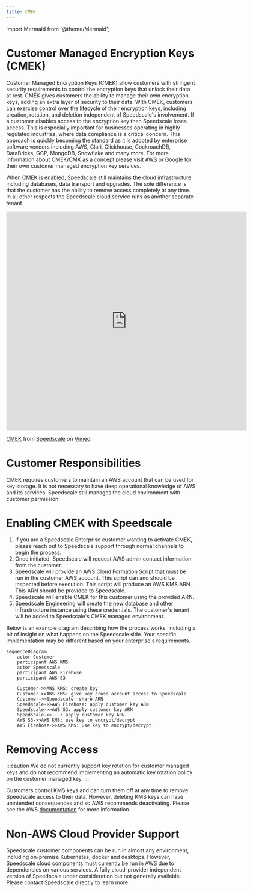 ```yaml
---
title: CMEK
---
```


import Mermaid from '@theme/Mermaid';

# Customer Managed Encryption Keys (CMEK)

Customer Managed Encryption Keys (CMEK) allow customers with stringent security requirements to control the encryption keys that unlock their data at rest. CMEK gives customers the ability to manage their own encryption keys, adding an extra layer of security to their data. With CMEK, customers can exercise control over the lifecycle of their encryption keys, including creation, rotation, and deletion independent of Speedscale's involvement. If a customer disables access to the encryption key then Speedscale loses access. This is especially important for businesses operating in highly regulated industries, where data compliance is a critical concern. This approach is quickly becoming the standard as it is adopted by enterprise software vendors including AWS, Clari, Clickhouse, CockroachDB, DataBricks, GCP, MongoDB, Snowflake and many more. For more information about CMEK/CMK as a concept please visit [AWS](https://docs.aws.amazon.com/kms/latest/developerguide/concepts.html) or [Google](https://cloud.google.com/kms/docs/cmek) for their own customer managed encryption key services.

When CMEK is enabled, Speedscale still maintains the cloud infrastructure including databases, data transport and upgrades. The sole difference is that the customer has the ability to remove access completely at any time. In all other respects the Speedscale cloud service runs as another separate tenant.

<iframe src="https://player.vimeo.com/video/1035382935?badge=0&amp;autopause=0&amp;player_id=0&amp;app_id=58479" width="640" height="582" frameborder="0" allow="autoplay; fullscreen; picture-in-picture" allowfullscreen></iframe>
<p><a href="https://vimeo.com/video">CMEK</a> from <a href="https://vimeo.com/speedscale">Speedscale</a> on <a href="https://vimeo.com">Vimeo</a>.</p>

# Customer Responsibilities

CMEK requires customers to maintain an AWS account that can be used for key storage. It is not necessary to have deep operational knowledge of AWS and its services. Speedscale still manages the cloud environment with customer permission.

# Enabling CMEK with Speedscale

1. If you are a Speedscale Enterprise customer wanting to activate CMEK, please reach out to Speedscale support through normal channels to begin the process.
2. Once initiated, Speedscale will request AWS admin contact information from the customer.
3. Speedscale will provide an AWS Cloud Formation Script that must be run in the customer AWS account. This script can and should be inspected before execution. This script will produce an AWS KMS ARN. This ARN should be provided to Speedscale.
4. Speedscale will enable CMEK for this customer using the provided ARN.
5. Speedscale Engineering will create the new database and other infrastructure instance using these credentials. The customer's tenant will be added to Speedscale's CMEK managed environment.

Below is an example diagram describing how the process works, including a bit of insight on what happens on the Speedscale side. Your specific implementation may be different based on your enterprise's requirements.

```mermaid
sequenceDiagram
    actor Customer
    participant AWS KMS
    actor Speedscale
    participant AWS Firehose
    participant AWS S3

    Customer->>AWS KMS: create key
    Customer->>AWS KMS: give key cross account access to Speedscale
    Customer->>Speedscale: share ARN
    Speedscale->>AWS Firehose: apply customer key ARN
    Speedscale->>AWS S3: apply customer key ARN
    Speedscale->>...: apply customer key ARN
    AWS S3->>AWS KMS: use key to encrypt/decrypt
    AWS Firehose->>AWS KMS: use key to encrypt/decrypt
```

# Removing Access

:::caution
We do not currently support key rotation for customer managed keys and do not recommend implementing an automatic key rotation policy on the customer managed key.
:::

Customers control KMS keys and can turn them off at any time to remove Speedscale access to their data. However, deleting KMS keys can have unintended consequences and so AWS recommends deactivating. Please see the AWS [documentation](https://docs.aws.amazon.com/kms/latest/developerguide/enabling-keys.html) for more information.

# Non-AWS Cloud Provider Support

Speedscale customer components can be run in almost any environment, including on-premise Kubernetes, docker and desktops. However, Speedscale cloud components must currently be run in AWS due to dependencies on various services. A fully cloud-provider independent version of Speedscale under consideration but not generally available. Please contact Speedscale directly to learn more.
